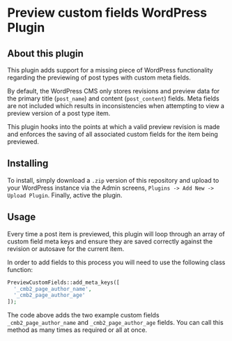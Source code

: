 # Preview custom fields WordPress Plugin

## About this plugin

This plugin adds support for a missing piece of WordPress functionality
regarding the previewing of post types with custom meta fields.

By default, the WordPress CMS only stores revisions and preview data for the
primary title (`post_name`) and content (`post_content`) fields. Meta fields are
not included which results in inconsistencies when attempting to view a preview
version of a post type item.

This plugin hooks into the points at which a valid preview revision is made and
enforces the saving of all associated custom fields for the item being
previewed.

## Installing

To install, simply download a `.zip` version of this repository and upload to
your WordPress instance via the Admin screens,
`Plugins -> Add New -> Upload Plugin`. Finally, active the plugin.

## Usage

Every time a post item is previewed, this plugin will loop through an array of
custom field meta keys and ensure they are saved correctly against the revision
or autosave for the current item.

In order to add fields to this process you will need to use the following
class function:

```PHP
PreviewCustomFields::add_meta_keys([
  '_cmb2_page_author_name',
  '_cmb2_page_author_age'
]);
```

The code above adds the two example custom fields `_cmb2_page_author_name` and
`_cmb2_page_author_age` fields. You can call this method as many times as
required or all at once.
